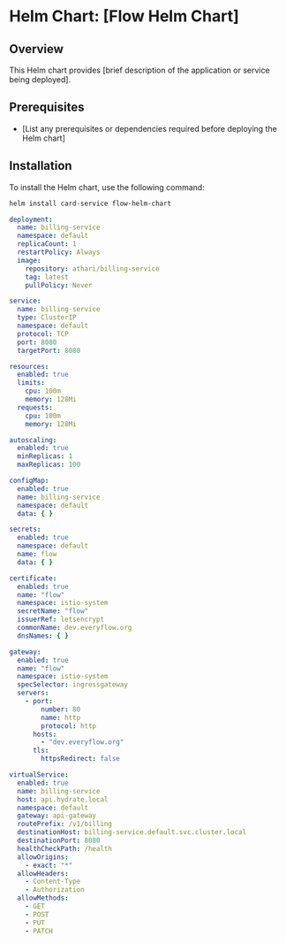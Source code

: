 
# Helm Chart: [Flow Helm Chart]

## Overview

This Helm chart provides [brief description of the application or service being deployed].

## Prerequisites

- [List any prerequisites or dependencies required before deploying the Helm chart]

## Installation

To install the Helm chart, use the following command:

```bash
helm install card-service flow-helm-chart
```

```yaml
deployment:
  name: billing-service
  namespace: default
  replicaCount: 1
  restartPolicy: Always
  image:
    repository: athari/billing-service
    tag: latest
    pullPolicy: Never

service:
  name: billing-service
  type: ClusterIP
  namespace: default
  protocol: TCP
  port: 8080
  targetPort: 8080

resources:
  enabled: true
  limits:
    cpu: 100m
    memory: 128Mi
  requests:
    cpu: 100m
    memory: 128Mi

autoscaling:
  enabled: true
  minReplicas: 1
  maxReplicas: 100

configMap:
  enabled: true
  name: billing-service
  namespace: default
  data: { }

secrets:
  enabled: true
  namespace: default
  name: flow
  data: { }

certificate:
  enabled: true
  name: "flow"
  namespace: istio-system
  secretName: "flow"
  issuerRef: letsencrypt
  commonName: dev.everyflow.org
  dnsNames: { }

gateway:
  enabled: true
  name: "flow"
  namespace: istio-system
  specSelector: ingressgateway
  servers:
    - port:
        number: 80
        name: http
        protocol: http
      hosts:
        - "dev.everyflow.org"
      tls:
        httpsRedirect: false

virtualService:
  enabled: true
  name: billing-service
  host: api.hydrate.local
  namespace: default
  gateway: api-gateway
  routePrefix: /v1/billing
  destinationHost: billing-service.default.svc.cluster.local
  destinationPort: 8080
  healthCheckPath: /health
  allowOrigins:
    - exact: "*"
  allowHeaders:
    - Content-Type
    - Authorization
  allowMethods:
    - GET
    - POST
    - PUT
    - PATCH


```